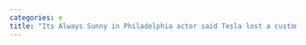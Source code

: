 ```yaml
---
categories: e
title: "Its Always Sunny in Philadelphia actor said Tesla lost a customer after his car was stuck in a parking garage for days when his key fob broke"
---
```

